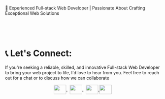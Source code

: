 <p align="center" ><img alt="" src="https://i.ibb.co/Dkc32c8/Mahfuzar-Mahfuz-Rahman.jpg" width="auto" height="auto" /></p>
🚀 Experienced Full-stack Web Developer | Passionate About Crafting Exceptional Web Solutions
<br>

<br><br><br>
<h1>📞 Let's Connect:</h1>

If you're seeking a reliable, skilled, and innovative Full-stack Web Developer to bring your web project to life, I'd love to hear from you. Feel free to reach out for a chat or to discuss how we can collaborate
<br>
<p align="center"> <a href="mailto:mahafujer@gmail.com" target="_blank" rel="noopener" > <img align="center" src="https://www.pngkey.com/png/full/84-840977_email-png-icon.png" height="30" width="40"/> </a>&nbsp; <a href="https://stackoverflow.com/users/10182657/mahfuzar-rahman" target="_blank" rel="noopener" > <img align="center" src="https://cdn.iconscout.com/icon/free/png-256/stackoverflow-2-432547.png" height="30" width="40"/> </a>&nbsp; <a href="https://www.linkedin.com/in/mahfuz271/" target="blank"> <img align="center" src="https://raw.githubusercontent.com/rahuldkjain/github-profile-readme-generator/master/src/images/icons/Social/linked-in-alt.svg" alt="" height="30" width="40" /> </a> <a href="https://www.facebook.com/mahfuz271" target="blank"> <img align="center" src="https://raw.githubusercontent.com/rahuldkjain/github-profile-readme-generator/master/src/images/icons/Social/facebook.svg" alt="" height="30" width="40" /> </a>  </p> <br> 
